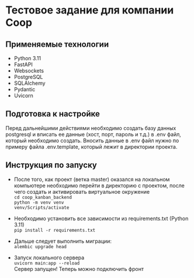# Тестовое задание для компании Coop

## **Применяемые технологии**

- Python 3.11
- FastAPI
- Websockets
- PostgreSQL
- SQLAlchemy
- Pydantic
- Uvicorn

## **Подготовка к настройке**

Перед дальнейшими действиями необходимо создать базу данных postgresql и вписать ее данные (хост, порт, пароль и т.д.) в .env файл, который необходимо создать. Вносить данные в .env файл нужно по примеру файла .env.template, который лежит в директории проекта.

## **Инструкция по запуску**

- После того, как проект (ветка master) оказался на локальном компьютере необходимо перейти в директорию с проектом, после чего создать и активировать виртуальное окружение
  <br>
  `cd coop_kanban_backend`
  <br>
  `python -m venv venv`
  <br>
  `venv/Scripts/activate`

- Необходимо установить все зависимости из requirements.txt (Python 3.11)
  <br>
  `pip install -r requirements.txt`
- Дальше следует выполнить миграции:
  <br>
  `alembic upgrade head`
- Запуск локального сервера
  <br>
  `uvicorn main:app --reload`
  <br>
  Сервер запущен! Теперь можно подключить фронт
